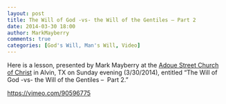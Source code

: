 ```yaml
---
layout: post
title: The Will of God -vs- the Will of the Gentiles – Part 2
date: 2014-03-30 18:00
author: MarkMayberry
comments: true
categories: [God's Will, Man's Will, Video]
---
```

Here is a lesson, presented by Mark Mayberry at the <a href="http://www.ascoc.org/">Adoue Street Church of Christ</a> in Alvin, TX on Sunday evening (3/30/2014), entitled “The Will of God -vs- the Will of the Gentiles –  Part 2.”

https://vimeo.com/90596775
